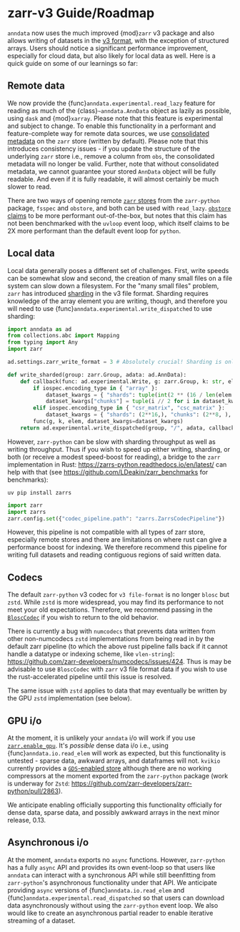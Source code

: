 # zarr-v3 Guide/Roadmap

`anndata` now uses the much improved {mod}`zarr` v3 package and also allows writing of datasets in the [v3 format], with the exception of structured arrays.  Users should notice a significant performance improvement, especially for cloud data, but also likely for local data as well.  Here is a quick guide on some of our learnings so far:

## Remote data

We now provide the {func}`anndata.experimental.read_lazy` feature for reading as much of the {class}`~anndata.AnnData` object as lazily as possible, using `dask` and {mod}`xarray`.  Please note that this feature is experimental and subject to change.  To enable this functionality in a performant and feature-complete way for remote data sources, we use [consolidated metadata] on the `zarr` store (written by default).  Please note that this introduces consistency issues - if you update the structure of the underlying `zarr` store i.e., remove a column from `obs`, the consolidated metadata will no longer be valid.  Further, note that without consolidated metadata, we cannot guarantee your stored `AnnData` object will be fully readable.  And even if it is fully readable, it will almost certainly be much slower to read.

There are two ways of opening remote [`zarr` stores] from the `zarr-python` package, `fsspec` and `obstore`, and both can be used with `read_lazy`.  [`obstore` claims] to be more performant out-of-the-box, but notes that this claim has not been benchmarked with the `uvloop` event loop, which itself claims to be 2X more performant than the default event loop for `python`.

## Local data

Local data generally poses a different set of challenges.  First, write speeds can be somewhat slow and second, the creation of many small files on a file system can slow down a filesystem.  For the "many small files" problem, `zarr` has introduced [sharding] in the v3 file format. Sharding requires knowledge of the array element you are writing, though, and therefore you will need to use {func}`anndata.experimental.write_dispatched` to use sharding:

```python
import anndata as ad
from collections.abc import Mapping
from typing import Any
import zarr

ad.settings.zarr_write_format = 3 # Absolutely crucial! Sharding is only for the v3 file format!

def write_sharded(group: zarr.Group, adata: ad.AnnData):
    def callback(func: ad.experimental.Write, g: zarr.Group, k: str, elem: ad.typing.RWAble, dataset_kwargs: Mapping[str, Any], iospec: ad.experimental.IOSpec):
        if iospec.encoding_type in { "array" }:
            dataset_kwargs = { "shards": tuple(int(2 ** (16 / len(elem.shape))) for _ in elem.shape), **dataset_kwargs}
            dataset_kwargs["chunks"] = tuple(i // 2 for i in dataset_kwargs["shards"])
        elif iospec.encoding_type in { "csr_matrix", "csc_matrix" }:
            dataset_kwargs = { "shards": (2**16,), "chunks": (2**8, ), **dataset_kwargs }
        func(g, k, elem, dataset_kwargs=dataset_kwargs)
    return ad.experimental.write_dispatched(group, "/", adata, callback=callback)
```

However, `zarr-python` can be slow with sharding throughput as well as writing throughput.  Thus if you wish to speed up either writing, sharding, or both (or receive a modest speed-boost for reading), a bridge to the `zarr` implementation in Rust: https://zarrs-python.readthedocs.io/en/latest/ can help with that (see https://github.com/LDeakin/zarr_benchmarks for benchmarks):

```
uv pip install zarrs
```

```python
import zarr
import zarrs
zarr.config.set({"codec_pipeline.path": "zarrs.ZarrsCodecPipeline"})
```

However, this pipeline is not compatible with all types of zarr store, especially remote stores and there are limitations on where rust can give a performance boost for indexing.  We therefore recommend this pipeline for writing full datasets and reading contiguous regions of said written data.

## Codecs

The default `zarr-python` v3 codec for `v3 file-format` is no longer `blosc` but `zstd`.  While `zstd` is more widespread, you may find its performance to not meet your old expectations.  Therefore, we recommend passing in the [`BloscCodec`] if you wish to return to the old behavior.

There is currently a bug with `numcodecs` that prevents data written from other non-numcodecs `zstd` implementations from being read in by the default zarr pipeline (to which the above rust pipeline falls back if it cannot handle a datatype or indexing scheme, like `vlen-string`): https://github.com/zarr-developers/numcodecs/issues/424.  Thus is may be advisable to use `BloscCodec` with `zarr` v3 file format data if you wish to use the rust-accelerated pipeline until this issue is resolved.

The same issue with `zstd` applies to data that may eventually be written by the GPU `zstd` implementation (see below).

## GPU i/o

At the moment, it is unlikely your `anndata` i/o will work if you use [`zarr.enable_gpu`].  It's *possible* dense data i/o i.e., using {func}`anndata.io.read_elem` will work as expected, but this functionality is untested - sparse data, awkward arrays, and dataframes will not.  `kvikio` currently provides a [`GDS`-enabled store] although there are no working compressors at the moment exported from the `zarr-python` package (work is underway for `Zstd`: https://github.com/zarr-developers/zarr-python/pull/2863).

We anticipate enabling officially supporting this functionality officially for dense data, sparse data, and possibly awkward arrays in the next minor release, 0.13.

## Asynchronous i/o

At the moment, `anndata` exports no `async` functions.  However, `zarr-python` has a fully `async` API and provides its own event-loop so that users like `anndata` can interact with a synchronous API while still beenfitting from `zarr-python`'s asynchronous functionality under that API.  We anticipate providing `async` versions of {func}`anndata.io.read_elem` and {func}`anndata.experimental.read_dispatched` so that users can download data asynchronously without using the `zarr-python` event loop.  We also would like to create an asynchronous partial reader to enable iterative streaming of a dataset.


[v3 format]: https://anndata.readthedocs.io/en/stable/generated/anndata.settings.html#anndata.settings.zarr_write_format
[consolidated metadata]: https://zarr.readthedocs.io/en/stable/user-guide/consolidated_metadata.html
[`zarr` stores]: https://zarr.readthedocs.io/en/stable/api/zarr/storage/index.html
[`obstore` claims]: https://developmentseed.org/obstore/latest/performance
[sharding]: https://zarr.readthedocs.io/en/stable/user-guide/performance.html#sharding
[`BloscCodec`]: https://zarr.readthedocs.io/en/stable/api/zarr/codecs/index.html#zarr.codecs.BloscCodec
[`zarr.enable_gpu`]: https://zarr.readthedocs.io/en/stable/user-guide/gpu.html#reading-data-into-device-memory
[`GDS`-enabled store]: https://docs.rapids.ai/api/kvikio/nightly/api/#kvikio.zarr.GDSStore
